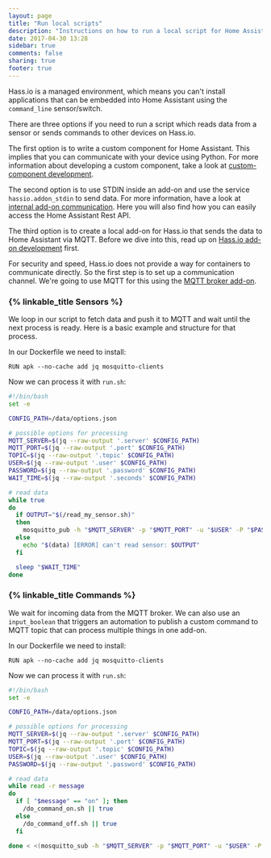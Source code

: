 ```yaml
---
layout: page
title: "Run local scripts"
description: "Instructions on how to run a local script for Home Assistant."
date: 2017-04-30 13:28
sidebar: true
comments: false
sharing: true
footer: true
---
```


Hass.io is a managed environment, which means you can't install applications that can be embedded into Home Assistant using the `command_line` sensor/switch.

There are three options if you need to run a script which reads data from a sensor or sends commands to other devices on Hass.io.

The first option is to write a custom component for Home Assistant. This implies that you can communicate with your device using Python. For more information about developing a custom component, take a look at [custom-component development][custom-component].

The second option is to use STDIN inside an add-on and use the service `hassio.addon_stdin` to send data. For more information, have a look at [internal add-on communication][communication]. Here you will also find how you can easily access the Home Assistant Rest API.

The third option is to create a local add-on for Hass.io that sends the data to Home Assistant via MQTT. Before we dive into this, read up on [Hass.io add-on development][addons-tutorial] first.

For security and speed, Hass.io does not provide a way for containers to communicate directly. So the first step is to set up a communication channel. We're going to use MQTT for this using the [MQTT broker add-on][mqtt-addon].

### {% linkable_title Sensors %}

We loop in our script to fetch data and push it to MQTT and wait until the next process is ready. Here is a basic example and structure for that process.

In our Dockerfile we need to install:

```
RUN apk --no-cache add jq mosquitto-clients
```

Now we can process it with `run.sh`:

```bash
#!/bin/bash
set -e

CONFIG_PATH=/data/options.json

# possible options for processing
MQTT_SERVER=$(jq --raw-output '.server' $CONFIG_PATH)
MQTT_PORT=$(jq --raw-output '.port' $CONFIG_PATH)
TOPIC=$(jq --raw-output '.topic' $CONFIG_PATH)
USER=$(jq --raw-output '.user' $CONFIG_PATH)
PASSWORD=$(jq --raw-output '.password' $CONFIG_PATH)
WAIT_TIME=$(jq --raw-output '.seconds' $CONFIG_PATH)

# read data
while true
do
  if OUTPUT="$(/read_my_sensor.sh)"
  then
    mosquitto_pub -h "$MQTT_SERVER" -p "$MQTT_PORT" -u "$USER" -P "$PASSWORD" -t "$TOPIC" -m "$OUTPUT" || true
  else
    echo "$(data) [ERROR] can't read sensor: $OUTPUT"
  fi

  sleep "$WAIT_TIME"
done
```

### {% linkable_title Commands %}

We wait for incoming data from the MQTT broker. We can also use an `input_boolean` that triggers an automation to publish a custom command to MQTT topic that can process multiple things in one add-on.

In our Dockerfile we need to install:

```
RUN apk --no-cache add jq mosquitto-clients
```

Now we can process it with `run.sh`:

```bash
#!/bin/bash
set -e

CONFIG_PATH=/data/options.json

# possible options for processing
MQTT_SERVER=$(jq --raw-output '.server' $CONFIG_PATH)
MQTT_PORT=$(jq --raw-output '.port' $CONFIG_PATH)
TOPIC=$(jq --raw-output '.topic' $CONFIG_PATH)
USER=$(jq --raw-output '.user' $CONFIG_PATH)
PASSWORD=$(jq --raw-output '.password' $CONFIG_PATH)

# read data
while read -r message
do
  if [ "$message" == "on" ]; then
    /do_command_on.sh || true
  else
    /do_command_off.sh || true
  fi

done < <(mosquitto_sub -h "$MQTT_SERVER" -p "$MQTT_PORT" -u "$USER" -P "$PASSWORD" -t "$TOPIC" -q 1)
```

[MQTT-addon]: /addons/mosquitto/
[custom-component]: /developers/component_loading/
[addons-tutorial]: /developers/hassio/addon_tutorial/
[communication]: /developers/hassio/addon_communication/
